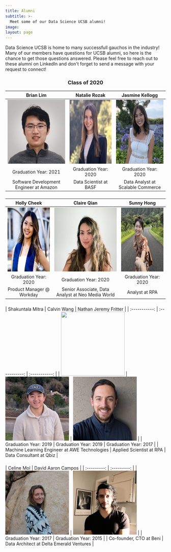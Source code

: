 ```yaml
---
title: Alumni
subtitle: >-
  Meet some of our Data Science UCSB alumni!
image:
layout: page
---
```


Data Science UCSB is home to many successfull gauchos in the industry! Many of our members have questions for UCSB alumni, so here is the chance to get those questions answered. Please feel free to reach out to these alumni on LinkedIn and don't forget to send a message with your request to connect!

<title> Featured Alumni</title>

<center><h3> Class of 2020 </h3></center>

|   Brian Lim   | Natalie Rozak | Jasmine Kellogg |
|  :----------: |  :----------:   |  :----------:  |
| <img src="/images/alumnipics/BrianLim.jpg" width="200" height="200"/>  | <img src="/images/alumnipics/NatalieRozak.jpg" width="200" height="200">  | <img src="/images/alumnipics/jasminekellogg.jpg" width="200" height="200">  |
| Graduation Year: 2021 | Graduation Year: 2020 | Graduation Year: 2020 |
| Software Development Engineer at Amazon | Data Scientist at BASF | Data Analyst at Scalable Commerce |

<center><h3> </h3></center>

| Holly Cheek | Claire Qian | Sunny Hong |
|  :--------: |  :--------: | :--------: |
| <img src="/images/alumnipics/HollyCheek.jpg" width="200" height="200"> | <img src="/images/alumnipics/ClaireQian.jpg" width="200" height="200">  | <img src="/images/alumnipics/SunnyHong.jpg" width="200" height="200">  |
| Graduation Year: 2020 | Graduation Year: 2020 | Graduation Year: 2020 |
| Product Manager @ Workday | Senior Associate, Data Analyst at Neo Media World | Analyst at RPA |


<center><h3> </h3></center>
| Shakuntala Mitra |   Calvin Wang    | Nathan Jeremy Fritter |
|  :-----------:   |  :-----------:   |     :-----------:     |
| <img src="/images/alumnipics/mitra.jpg" width="200" height="200">  | <img src="/images/alumnipics/CalvinWang.jpg" width="200" height="200">  | <img src="/images/alumnipics/NathanFritter.jpg" width="200" height="200">  |
| Graduation Year: 2019 | Graduation Year: 2019 | Graduation Year: 2017 |
| Machine Learning Engineer at AWE Technologies | Applied Scientist at RPA | Data Consultant at Qbiz |


<center><h3>  </h3></center>
|   Celine Mol    |  David Aaron Campos |
|   :---------:   |    :---------:      |
| <img src="/images/alumnipics/CelineMol.jpg" width="200" height="200">  | <img src="/images/alumnipics/DavidCampos.jpg" width="200" height="200">  |
| Graduation Year: 2017 | Graduation Year: 2015 |
| Co-founder, CTO at Beni | Data Architect at Delta Emerald Ventures |